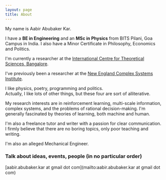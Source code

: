 ```yaml
---
layout: page
title: About
---
```


My name is Aabir Abubaker Kar.

I have a **BE in Engineering** and an **MSc in Physics** from BITS Pilani, Goa Campus in India. I also have a Minor Certificate in Philosophy, Economics and Politics.

I'm currently a researcher at the [International Centre for Theoretical Sciences, Bangalore](https://www.icts.res.in/).

I've previously been a researcher at the [New England Complex Systems Institute](http://necsi.edu/).

I like physics, poetry, programming and politics.  
Actually, I like lots of other things, but these four are sort of alliterative.

My research interests are in reinforcement learning, multi-scale information, complex systems, and the problems of rational decision-making. I'm generally fascinated by theories of learning, both machine and human.

I'm also a freelance tutor and writer with a passion for clear communication. I firmly believe that there are no boring topics, only poor teaching and writing.

I'm also an alleged Mechanical Engineer.

### Talk about ideas, events, people (in no particular order)

[aabir.abubaker.kar at gmail dot com](mailto:aabir.abubaker.kar at gmail dot com)
